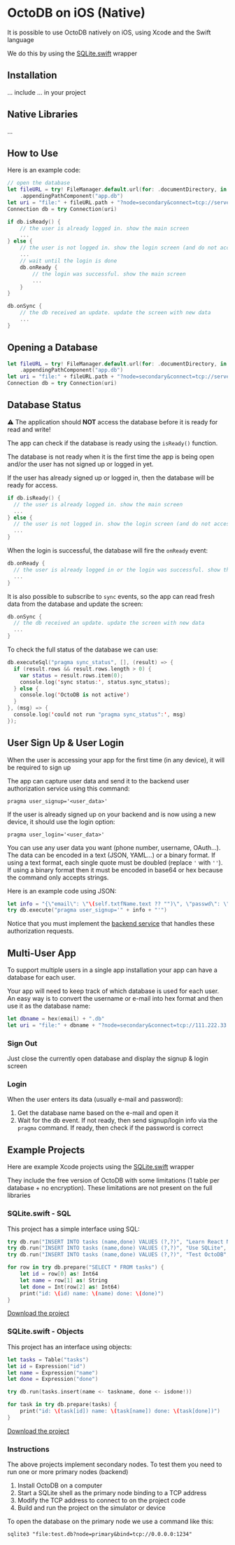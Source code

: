 OctoDB on iOS (Native)
======================

It is possible to use OctoDB natively on iOS, using Xcode and the Swift language

We do this by using the [SQLite.swift](https://github.com/stephencelis/SQLite.swift) wrapper


## Installation

... include ... in your project


## Native Libraries

...


## How to Use

Here is an example code:

```swift
// open the database
let fileURL = try! FileManager.default.url(for: .documentDirectory, in: .userDomainMask, appropriateFor: nil, create: false)
    .appendingPathComponent("app.db")
let uri = "file:" + fileURL.path + "?node=secondary&connect=tcp://server:port"
Connection db = try Connection(uri)

if db.isReady() {
    // the user is already logged in. show the main screen
    ...
} else {
    // the user is not logged in. show the login screen (and do not access the database)
    ...
    // wait until the login is done
    db.onReady {
        // the login was successful. show the main screen
        ...
    }
}

db.onSync {
    // the db received an update. update the screen with new data
    ...
}
```


## Opening a Database

```swift
let fileURL = try! FileManager.default.url(for: .documentDirectory, in: .userDomainMask, appropriateFor: nil, create: false)
    .appendingPathComponent("app.db")
let uri = "file:" + fileURL.path + "?node=secondary&connect=tcp://server:port"
Connection db = try Connection(uri)
```


## Database Status

:warning:  The application should **NOT** access the database before it is ready for read and write!

The app can check if the database is ready using the `isReady()` function.

The database is not ready when it is the first time the app is being open and/or the user has not signed up or logged in yet.

If the user has already signed up or logged in, then the database will be ready for access.

```swift
if db.isReady() {
  // the user is already logged in. show the main screen
  ...
} else {
  // the user is not logged in. show the login screen (and do not access the database)
  ...
}
```

When the login is successful, the database will fire the `onReady` event:

```swift
db.onReady {
  // the user is already logged in or the login was successful. show the main screen
  ...
}
```

It is also possible to subscribe to `sync` events, so the app can read fresh data from the
database and update the screen:

```swift
db.onSync {
  // the db received an update. update the screen with new data
  ...
}
```

To check the full status of the database we can use:

```swift
db.executeSql("pragma sync_status", [], (result) => {
  if (result.rows && result.rows.length > 0) {
    var status = result.rows.item(0);
    console.log('sync status:', status.sync_status);
  } else {
    console.log('OctoDB is not active')
  }
}, (msg) => {
  console.log('could not run "pragma sync_status":', msg)
});
```


## User Sign Up & User Login 

When the user is accessing your app for the first time (in any device), it will be required to sign up

The app can capture user data and send it to the backend user authorization service using this command:

```
pragma user_signup='<user_data>'
```

If the user is already signed up on your backend and is now using a new device, it should use the login option:

```
pragma user_login='<user_data>'
```

You can use any user data you want (phone number, username, OAuth...). The data can be encoded in a text (JSON, YAML...)
or a binary format. If using a text format, each single quote must be doubled (replace `'` with `''`).
If using a binary format then it must be encoded in base64 or hex because the command only accepts strings.

Here is an example code using JSON:

```swift
let info = "{\"email\": \"\(self.txtfName.text ?? "")\", \"passwd\": \"\(self.txtfPass.text ?? "")\"}"
try db.execute("pragma user_signup='" + info + "'")
```

Notice that you must implement the [backend service](https://github.com/octodb/docs/blob/master/auth-service.md)
that handles these authorization requests.


## Multi-User App

To support multiple users in a single app installation your app can have a database for each user.

Your app will need to keep track of which database is used for each user.
An easy way is to convert the username or e-mail into hex format and then use it as the database name:

```swift
let dbname = hex(email) + ".db"
let uri = "file:" + dbname + "?node=secondary&connect=tcp://111.222.33.44:1234"
```

### Sign Out

Just close the currently open database and display the signup & login screen

### Login

When the user enters its data (usually e-mail and password):

1. Get the database name based on the e-mail and open it
2. Wait for the db event. If not ready, then send signup/login info via the `pragma` command. If ready, then check if the password is correct


## Example Projects

Here are example Xcode projects using the [SQLite.swift](https://github.com/stephencelis/SQLite.swift) wrapper

They include the free version of OctoDB with some limitations (1 table per database + no encryption). These limitations are not present on the full libraries


### SQLite.swift - SQL

This project has a simple interface using SQL:

```swift
try db.run("INSERT INTO tasks (name,done) VALUES (?,?)", "Learn React Native", 1)
try db.run("INSERT INTO tasks (name,done) VALUES (?,?)", "Use SQLite", 1)
try db.run("INSERT INTO tasks (name,done) VALUES (?,?)", "Test OctoDB", 0)

for row in try db.prepare("SELECT * FROM tasks") {
    let id = row[0] as! Int64
    let name = row[1] as! String
    let done = Int(row[2] as! Int64)
    print("id: \(id) name: \(name) done: \(done)")
}
```

[Download the project](http://octodb.io/download/OctoDB-iOS-Xcode-SQLite.swift-SQL.tar.gz)


### SQLite.swift - Objects

This project has an interface using objects:

```swift
let tasks = Table("tasks")
let id = Expression("id")
let name = Expression("name")
let done = Expression("done")

try db.run(tasks.insert(name <- taskname, done <- isdone!))

for task in try db.prepare(tasks) {
    print("id: \(task[id]) name: \(task[name]) done: \(task[done])")
}
```

[Download the project](http://octodb.io/download/OctoDB-iOS-Xcode-SQLite.swift-Objects.tar.gz)



### Instructions

The above projects implement secondary nodes. To test them you need to run one or more primary nodes (backend)

1.  Install OctoDB on a computer
2.  Start a SQLite shell as the primary node binding to a TCP address
3.  Modify the TCP address to connect to on the project code
4.  Build and run the project on the simulator or device


To open the database on the primary node we use a command like this:

    sqlite3 "file:test.db?node=primary&bind=tcp://0.0.0.0:1234"
